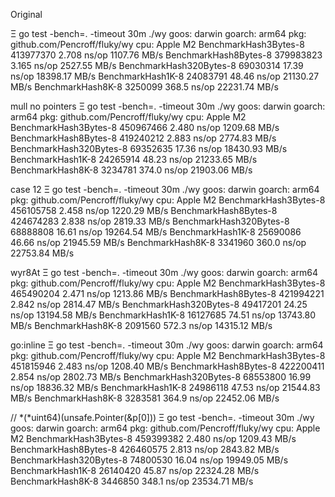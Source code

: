 Original

Ξ go test -bench=. -timeout 30m ./wy
goos: darwin
goarch: arm64
pkg: github.com/Pencroff/fluky/wy
cpu: Apple M2
BenchmarkHash3Bytes-8           413977370                2.708 ns/op    1107.76 MB/s
BenchmarkHash8Bytes-8           379983823                3.165 ns/op    2527.55 MB/s
BenchmarkHash320Bytes-8         69030314                17.39 ns/op     18398.17 MB/s
BenchmarkHash1K-8               24083791                48.46 ns/op     21130.27 MB/s
BenchmarkHash8K-8                3250099               368.5 ns/op      22231.74 MB/s

mull no pointers
Ξ go test -bench=. -timeout 30m ./wy
goos: darwin
goarch: arm64
pkg: github.com/Pencroff/fluky/wy
cpu: Apple M2
BenchmarkHash3Bytes-8           450967466                2.480 ns/op    1209.68 MB/s
BenchmarkHash8Bytes-8           419240212                2.883 ns/op    2774.83 MB/s
BenchmarkHash320Bytes-8         69352635                17.36 ns/op     18430.93 MB/s
BenchmarkHash1K-8               24265914                48.23 ns/op     21233.65 MB/s
BenchmarkHash8K-8                3234781               374.0 ns/op      21903.06 MB/s

case 12
Ξ go test -bench=. -timeout 30m ./wy
goos: darwin
goarch: arm64
pkg: github.com/Pencroff/fluky/wy
cpu: Apple M2
BenchmarkHash3Bytes-8           456105758                2.458 ns/op    1220.29 MB/s
BenchmarkHash8Bytes-8           424674283                2.838 ns/op    2819.33 MB/s
BenchmarkHash320Bytes-8         68888808                16.61 ns/op     19264.54 MB/s
BenchmarkHash1K-8               25690086                46.66 ns/op     21945.59 MB/s
BenchmarkHash8K-8                3341960               360.0 ns/op      22753.84 MB/s

wyr8At
Ξ go test -bench=. -timeout 30m ./wy
goos: darwin
goarch: arm64
pkg: github.com/Pencroff/fluky/wy
cpu: Apple M2
BenchmarkHash3Bytes-8           465490204                2.471 ns/op    1213.86 MB/s
BenchmarkHash8Bytes-8           421994221                2.842 ns/op    2814.47 MB/s
BenchmarkHash320Bytes-8         49417201                24.25 ns/op     13194.58 MB/s
BenchmarkHash1K-8               16127685                74.51 ns/op     13743.80 MB/s
BenchmarkHash8K-8                2091560               572.3 ns/op      14315.12 MB/s

go:inline
Ξ go test -bench=. -timeout 30m ./wy
goos: darwin
goarch: arm64
pkg: github.com/Pencroff/fluky/wy
cpu: Apple M2
BenchmarkHash3Bytes-8           451815946                2.483 ns/op    1208.40 MB/s
BenchmarkHash8Bytes-8           422200411                2.854 ns/op    2802.73 MB/s
BenchmarkHash320Bytes-8         68553800                16.99 ns/op     18836.32 MB/s
BenchmarkHash1K-8               24986118                47.53 ns/op     21544.83 MB/s
BenchmarkHash8K-8                3283581               364.9 ns/op      22452.06 MB/s

// *(*uint64)(unsafe.Pointer(&p[0]))
Ξ go test -bench=. -timeout 30m ./wy
goos: darwin
goarch: arm64
pkg: github.com/Pencroff/fluky/wy
cpu: Apple M2
BenchmarkHash3Bytes-8           459399382                2.480 ns/op    1209.43 MB/s
BenchmarkHash8Bytes-8           426460575                2.813 ns/op    2843.82 MB/s
BenchmarkHash320Bytes-8         74800530                16.04 ns/op     19949.05 MB/s
BenchmarkHash1K-8               26140420                45.87 ns/op     22324.28 MB/s
BenchmarkHash8K-8                3446850               348.1 ns/op      23534.71 MB/s


